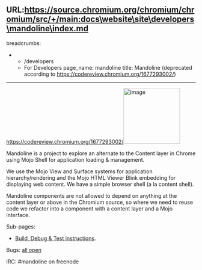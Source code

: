 URL:https://source.chromium.org/chromium/chromium/src/+/main:docs\website\site\developers\mandoline\index.md
---
breadcrumbs:
- - /developers
  - For Developers
page_name: mandoline
title: Mandoline (deprecated according to https://codereview.chromium.org/1677293002/)
---

<https://codereview.chromium.org/1677293002/><img alt="image"
src="/developers/mandoline/Mandoline.png" height=148 width=150>

Mandoline is a project to explore an alternate to the Content layer in Chrome
using Mojo Shell for application loading & management.

We use the Mojo View and Surface systems for application hierarchy/rendering and
the Mojo HTML Viewer Blink embedding for displaying web content. We have a
simple browser shell (a la content shell).

Mandoline components are not allowed to depend on anything at the content layer
or above in the Chromium source, so where we need to reuse code we refactor into
a component with a content layer and a Mojo interface.

Sub-pages:

*   [Build, Debug & Test instructions](/developers/mandoline/build).

Bugs: [all
open](https://code.google.com/p/chromium/issues/list?can=2&q=label%3AProj-Mandoline&colspec=ID+Pri+M+Week+ReleaseBlock+Cr+Status+Owner+Summary+OS+Modified&x=m&y=releaseblock&cells=tiles)

IRC: #mandoline on freenode
